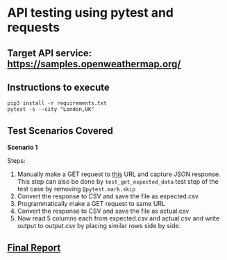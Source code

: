 # API testing using pytest and requests

## Target API service: https://samples.openweathermap.org/

## Instructions to execute

```
pip3 install -r requirements.txt
pytest -s --city "London,UK"
```

## Test Scenarios Covered

**Scenario 1**

Steps:
1. Manually make a GET request to [this](https://samples.openweathermap.org/data/2.5/history/city?q=London,UK&appid=b1b15ee88fa797225412429c1c50c122a1) URL and capture JSON response.
This step can also be done by `test_get_expected_data` test step of the test case by removing `@pytest.mark.skip`
2. Convert the response to CSV and save the file as expected.csv
3. Programmatically make a GET request to same URL
4. Convert the response to CSV and save the file as actual.csv
5. Now read 5 columns each from expected.csv and actual.csv and write output to output.csv by placing similar rows side by side.

## [Final Report](output.csv)
